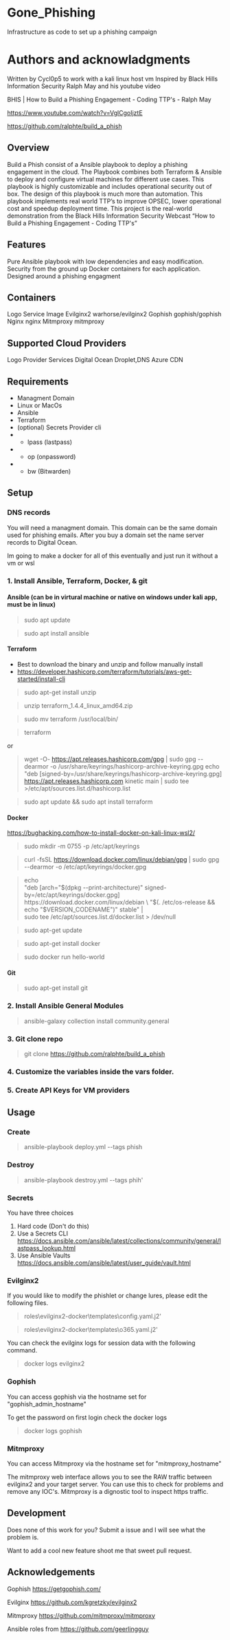 # Gone_Phishing
Infrastructure as code to set up a phishing campaign

# Authors and acknowladgments
Written by Cycl0p5 to work with a kali linux host vm 
Inspired by Black Hills Information Security Ralph May and his youtube video

BHIS | How to Build a Phishing Engagement - Coding TTP's - Ralph May

https://www.youtube.com/watch?v=VglCgoIjztE

https://github.com/ralphte/build_a_phish

## Overview
Build a Phish consist of a Ansible playbook to deploy a phishing engagement in the cloud. The Playbook combines both Terraform & Ansible to deploy and configure virtual machines for different use cases. This playbook is highly customizable and includes operational security out of box. The design of this playbook is much more than automation. This playbook implements real world TTP’s to improve OPSEC, lower operational cost and speedup deployment time. This project is the real-world demonstration from the Black Hills Information Security Webcast “How to Build a Phishing Engagement - Coding TTP's”

## Features
Pure Ansible playbook with low dependencies and easy modification.
Security from the ground up
Docker containers for each application.
Designed around a phishing engagment

## Containers

Logo	Service	Image
	Evilginx2	warhorse/evilginx2
	Gophish	gophish/gophish
	Nginx	nginx
	Mitmproxy	mitmproxy

## Supported Cloud Providers

Logo	Provider	Services
	Digital Ocean	Droplet,DNS
	Azure	CDN

## Requirements

  - Managment Domain
  - Linux or MacOs
  - Ansible
  - Terraform
  - (optional) Secrets Provider cli
  -   - lpass (lastpass)
  -   - op (onpassword)
  -   - bw (Bitwarden)

## Setup

### DNS records
You will need a managment domain. This domain can be the same domain used for phishing emails. After you buy a domain set the name server records to Digital Ocean.

Im going to make a docker for all of this eventually and just run it without a vm or wsl

### 1. Install Ansible, Terraform, Docker, & git
#### Ansible (can be in virtural machine or native on windows under kali app, must be in linux)
  
  >sudo apt update
  
  >sudo apt install ansible
  
#### Terraform
- Best to download the binary and unzip and follow manually install
- https://developer.hashicorp.com/terraform/tutorials/aws-get-started/install-cli
 
>sudo apt-get install unzip

>unzip terraform_1.4.4_linux_amd64.zip

>sudo mv terraform /usr/local/bin/

>terraform 

or

>wget -O- https://apt.releases.hashicorp.com/gpg | sudo gpg --dearmor -o /usr/share/keyrings/hashicorp-archive-keyring.gpg
>echo "deb [signed-by=/usr/share/keyrings/hashicorp-archive-keyring.gpg] https://apt.releases.hashicorp.com kinetic main | sudo tee >/etc/apt/sources.list.d/hashicorp.list

>sudo apt update && sudo apt install terraform
 
 #### Docker
https://bughacking.com/how-to-install-docker-on-kali-linux-wsl2/

>sudo mkdir -m 0755 -p /etc/apt/keyrings
  
>curl -fsSL https://download.docker.com/linux/debian/gpg | sudo gpg --dearmor -o /etc/apt/keyrings/docker.gpg

>echo \
>"deb [arch="$(dpkg --print-architecture)" signed-by=/etc/apt/keyrings/docker.gpg] https://download.docker.com/linux/debian \
>"$(. /etc/os-release && echo "$VERSION_CODENAME")" stable" | \
>sudo tee /etc/apt/sources.list.d/docker.list > /dev/null
  
>sudo apt-get update
  
>sudo apt-get install docker
  
>sudo docker run hello-world
  
#### Git
  
>sudo apt-get install git
  
### 2. Install Ansible General Modules
  
>ansible-galaxy collection install community.general
  
### 3. Git clone repo
  
>git clone https://github.com/ralphte/build_a_phish
  
### 4. Customize the variables inside the vars folder.
  
### 5. Create API Keys for VM providers
  
## Usage

### Create

>ansible-playbook deploy.yml --tags phish

### Destroy

>ansible-playbook destroy.yml --tags phih'

### Secrets

You have three choices

1. Hard code (Don't do this)
2. Use a Secrets CLI https://docs.ansible.com/ansible/latest/collections/community/general/lastpass_lookup.html
3. Use Ansible Vaults https://docs.ansible.com/ansible/latest/user_guide/vault.html

### Evilginx2
If you would like to modify the phishlet or change lures, please edit the following files.

>roles\evilginx2-docker\templates\config.yaml.j2'

>roles\evilginx2-docker\templates\o365.yaml.j2'

You can check the evilginx logs for session data with the following command.

>docker logs evilginx2

### Gophish

You can access gophish via the hostname set for "gophish_admin_hostname"

To get the password on first login check the docker logs

>docker logs gophish

### Mitmproxy

You can access Mitmproxy via the hostname set for "mitmproxy_hostname"

The mitmproxy web interface allows you to see the RAW traffic between evilginx2 and your target server. You can use this to check for problems and remove any IOC's. Mitmproxy is a dignostic tool to inspect https traffic.

## Development

Does none of this work for you? Submit a issue and I will see what the problem is.

Want to add a cool new feature shoot me that sweet pull request.

## Acknowledgements

Gophish https://getgophish.com/

Evilginx https://github.com/kgretzky/evilginx2

Mitmproxy https://github.com/mitmproxy/mitmproxy

Ansible roles from https://github.com/geerlingguy
  
